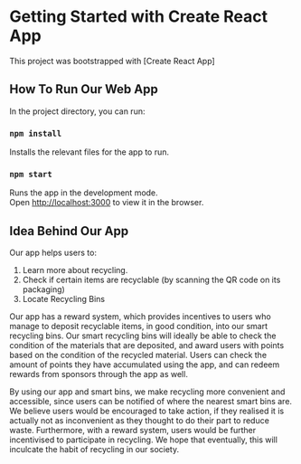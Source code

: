 # Getting Started with Create React App

This project was bootstrapped with [Create React App]

## How To Run Our Web App

In the project directory, you can run:

### `npm install`

Installs the relevant files for the app to run.


### `npm start`

Runs the app in the development mode.\
Open [http://localhost:3000](http://localhost:3000) to view it in the browser.

## Idea Behind Our App

Our app helps users to:
1. Learn more about recycling.
2. Check if certain items are recyclable (by scanning the QR code on its packaging)
3. Locate Recycling Bins 

Our app has a reward system, which provides incentives to users who manage to deposit recyclable items, in good condition, into our smart recycling bins. Our smart recycling bins will ideally be able to check the condition of the materials that are deposited, and award users with points based on the condition of the recycled material. Users can check the amount of points they have accumulated using the app, and can redeem rewards from sponsors through the app as well.

By using our app and smart bins, we make recycling more convenient and accessible, since users can be notified of where the nearest smart bins are. We believe users would be encouraged to take action, if they realised it is actually not as inconvenient as they thought to do their part to reduce waste. Furthermore, with a reward system, users would be further incentivised to participate in recycling. We hope that eventually, this will inculcate the habit of recycling in our society.
